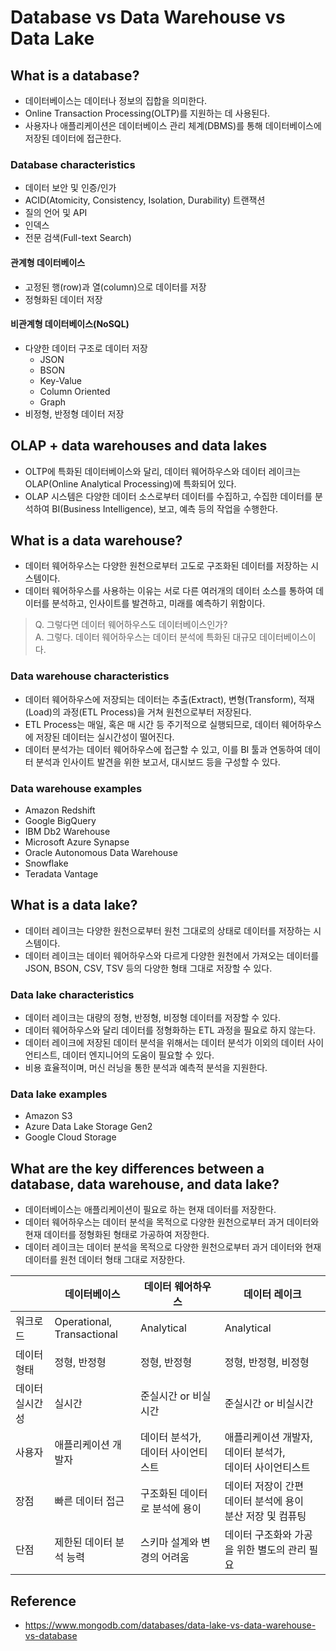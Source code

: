# Database vs Data Warehouse vs Data Lake

## What is a database?

- 데이터베이스는 데이터나 정보의 집합을 의미한다.
- Online Transaction Processing(OLTP)를 지원하는 데 사용된다.
- 사용자나 애플리케이션은 데이터베이스 관리 체계(DBMS)를 통해 데이터베이스에 저장된 데이터에 접근한다.

### Database characteristics

- 데이터 보안 및 인증/인가
- ACID(Atomicity, Consistency, Isolation, Durability) 트랜잭션
- 질의 언어 및 API
- 인덱스
- 전문 검색(Full-text Search)

#### 관계형 데이터베이스

- 고정된 행(row)과 열(column)으로 데이터를 저장
- 정형화된 데이터 저장

#### 비관계형 데이터베이스(NoSQL)

- 다양한 데이터 구조로 데이터 저장
  - JSON
  - BSON
  - Key-Value
  - Column Oriented
  - Graph
- 비정형, 반정형 데이터 저장

## OLAP + data warehouses and data lakes

- OLTP에 특화된 데이터베이스와 달리, 데이터 웨어하우스와 데이터 레이크는 OLAP(Online Analytical Processing)에 특화되어 있다.
- OLAP 시스템은 다양한 데이터 소스로부터 데이터를 수집하고, 수집한 데이터를 분석하여 BI(Business Intelligence), 보고, 예측 등의 작업을 수행한다.

## What is a data warehouse?

- 데이터 웨어하우스는 다양한 원천으로부터 고도로 구조화된 데이터를 저장하는 시스템이다.
- 데이터 웨어하우스를 사용하는 이유는 서로 다른 여러개의 데이터 소스를 통하여 데이터를 분석하고, 인사이트를 발견하고, 미래를 예측하기 위함이다.

> Q. 그렇다면 데이터 웨어하우스도 데이터베이스인가?  
> A. 그렇다. 데이터 웨어하우스는 데이터 분석에 특화된 대규모 데이터베이스이다.

### Data warehouse characteristics

- 데이터 웨어하우스에 저장되는 데이터는 추출(Extract), 변형(Transform), 적재(Load)의 과정(ETL Process)을 거쳐 원천으로부터 저장된다.
- ETL Process는 매일, 혹은 매 시간 등 주기적으로 실행되므로, 데이터 웨어하우스에 저장된 데이터는 실시간성이 떨어진다.
- 데이터 분석가는 데이터 웨어하우스에 접근할 수 있고, 이를 BI 툴과 연동하여 데이터 분석과 인사이트 발견을 위한 보고서, 대시보드 등을 구성할 수 있다.

### Data warehouse examples

- Amazon Redshift
- Google BigQuery
- IBM Db2 Warehouse
- Microsoft Azure Synapse
- Oracle Autonomous Data Warehouse
- Snowflake
- Teradata Vantage

## What is a data lake?

- 데이터 레이크는 다양한 원천으로부터 원천 그대로의 상태로 데이터를 저장하는 시스템이다.
- 데이터 레이크는 데이터 웨어하우스와 다르게 다양한 원천에서 가져오는 데이터를 JSON, BSON, CSV, TSV 등의 다양한 형태 그대로 저장할 수 있다.

### Data lake characteristics

- 데이터 레이크는 대량의 정형, 반정형, 비정형 데이터를 저장할 수 있다.
- 데이터 웨어하우스와 달리 데이터를 정형화하는 ETL 과정을 필요로 하지 않는다.
- 데이터 레이크에 저장된 데이터 분석을 위해서는 데이터 분석가 이외의 데이터 사이언티스트, 데이터 엔지니어의 도움이 필요할 수 있다.
- 비용 효율적이며, 머신 러닝을 통한 분석과 예측적 분석을 지원한다.

### Data lake examples

- Amazon S3
- Azure Data Lake Storage Gen2
- Google Cloud Storage

## What are the key differences between a database, data warehouse, and data lake?

- 데이터베이스는 애플리케이션이 필요로 하는 현재 데이터를 저장한다.
- 데이터 웨어하우스는 데이터 분석을 목적으로 다양한 원천으로부터 과거 데이터와 현재 데이터를 정형화된 형태로 가공하여 저장한다.
- 데이터 레이크는 데이터 분석을 목적으로 다양한 원천으로부터 과거 데이터와 현재 데이터를 원천 데이터 형태 그대로 저장한다.

|          | 데이터베이스                | 데이터 웨어하우스              | 데이터 레이크                               |
|----------|-----------------------|------------------------|---------------------------------------|
| 워크로드     | Operational,<br>Transactional | Analytical             | Analytical                            |
| 데이터 형태   | 정형, 반정형               | 정형, 반정형                | 정형, 반정형, 비정형                          |
| 데이터 실시간성 | 실시간                   | 준실시간 or 비실시간           | 준실시간 or 비실시간                          |
|사용자| 애플리케이션 개발자            | 데이터 분석가,<br>데이터 사이언티스트 | 애플리케이션 개발자,<br>데이터 분석가,<br>데이터 사이언티스트 |
|장점|빠른 데이터 접근|구조화된 데이터로 분석에 용이|데이터 저장이 간편<br>데이터 분석에 용이<br>분산 저장 및 컴퓨팅|
|단점|제한된 데이터 분석 능력|스키마 설계와 변경의 어려움|데이터 구조화와 가공을 위한 별도의 관리 필요|

## Reference

- https://www.mongodb.com/databases/data-lake-vs-data-warehouse-vs-database